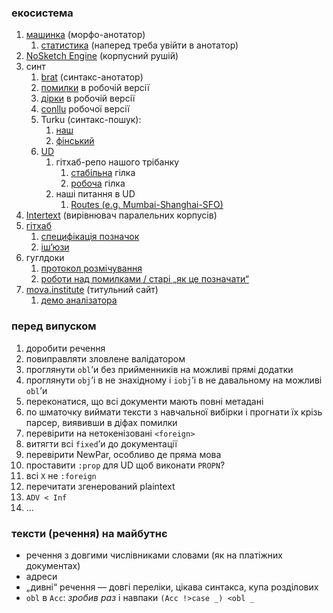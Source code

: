 ### екосистема

1. [машинка](https://lab.mova.institute/apps/annotator) (морфо-анотатор)
    1. [статистика](https://lab.mova.institute/api/annotator/getStats) (наперед треба увійти в анотатор)
1. [NoSketch Engine](https://mova.institute/corpus/engine/run.cgi/first_form) (корпусний рушій)
1. синт
    1. [brat](https://lab.mova.institute/brat/index.xhtml#/ud/) (синтакс-анотатор)
    1. [помилки](https://lab.mova.institute/files/pomylky_robochoho_tb.html) в робочій версії
    1. [дірки](https://lab.mova.institute/files/dirky_robochoho_tb.html) в робочій версії
    1. [conllu](https://lab.mova.institute/files/robochyi_tb.conllu) робочої версії
    1. Turku (синтакс-пошук):
        1. [наш](https://lab.mova.institute/dep_search/)
        1. [фінський](http://bionlp-www.utu.fi/dep_search/)
    1. [UD](http://universaldependencies.org)
        1. гітхаб-репо нашого трібанку
            1. [стабільна](https://github.com/UniversalDependencies/UD_Ukrainian) гілка
            1. [робоча](https://github.com/UniversalDependencies/UD_Ukrainian/tree/dev) гілка
        1. наші питання в UD
            1. [Routes (e.g. Mumbai-Shanghai-SFO)](https://github.com/UniversalDependencies/docs/issues/465)
1. [Intertext](https://lab.mova.institute/intertext) (вирівнювач паралельних корпусів)
1. [гітхаб](https://github.com/msklvsk)
    1. [специфікація позначок](https://github.com/msklvsk/corpus/blob/master/docs/tagset.md)
    1. [іш’юзи](https://github.com/msklvsk/corpus/issues)
1. гуглдоки
    1. [протокол розмічування](https://docs.google.com/document/d/1giVJdDax4v_YLlv0OaZaVvf23Lwul8BiPlT8MBvZBek/edit)
    1. [роботи над помилками / старі „як це позначати“](https://drive.google.com/drive/u/0/folders/0B-eNN4I2IodObXFldURJV1VGdnM)
1. [mova.institute](https://mova.institute) (титульний сайт)
    1. [демо аналізатора](https://mova.institute/analizator)
<!--1. []()-->

### перед випуском
1. доробити речення
1. повиправляти зловлене валідатором
1. проглянути `obl`’и без прийменників на можливі прямі додатки
1. проглянути `obj`’і в не знахідному і `iobj`’і в не давальному на можливі `obl`’и
1. переконатися, що всі документи мають повні метадані
1. по шматочку виймати тексти з навчальної вибірки і прогнати їх крізь парсер, виявивши в діфах помилки
1. перевірити на нетокенізовані `<foreign>`
1. витягти всі `fixed`’и до документації
1. перевірити NewPar, особливо де пряма мова
1. проставити `:prop` для UD щоб виконати `PROPN`?
1. всі `X` не `:foreign`
1. перечитати згенерований plaintext
1. `ADV < Inf`
1. …

<!--
1.
-->

### тексти (речення) на майбутнє
- речення з довгими числівниками словами (як на платіжних документах)
- адреси
- „дивні“ речення — довгі переліки, цікава синтакса, купа розділових
- `obl` в `Acc`: _зробив раз_ і навпаки `(Acc !>case _) <obl _`
